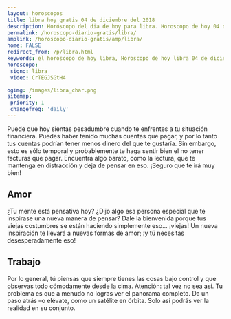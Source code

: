 ```yaml
---
layout: horoscopos
title: libra hoy gratis 04 de diciembre del 2018 
description: Horóscopo del dia de hoy para libra. Horoscopo de hoy 04 de diciembre del 2018. Las predicciones de amor, trabajo, vida personal gratis.
permalink: /horoscopo-diario-gratis/libra/
amplink: /horoscopo-diario-gratis/amp/libra/
home: FALSE
redirect_from: /p/libra.html
keywords: el horóscopo de hoy libra, Horoscopo de hoy libra 04 de diciembre del 2018,horóscopo del día,horoscopo del dia de hoy,horoscopo de hoy,horoscopo de hoy libra,libra hoy,signos zodiacales,horóscopo de hoy,horoscopos de hoy,horoscopo libra hoy,horoscopo de libra de hoy,horóscopo de hoy libra,horoscopos,libra de hoy,los horoscopos de hoy,libra de hoy,libra 04 de diciembre del 2018,signos zodiacales 2018, el horoscopo de hoy
horoscopo:
 signo: libra
 video: CrTEGJSGtH4

ogimg: /images/libra_char.png
sitemap:
 priority: 1
 changefreq: 'daily'
---
```



Puede que hoy sientas pesadumbre cuando te enfrentes a tu situación financiera. Puedes haber tenido muchas cuentas que pagar, y por lo tanto tus cuentas podrían tener menos dinero del que te gustaría. Sin embargo, esto es sólo temporal y probablemente te haga sentir bien el no tener facturas que pagar. Encuentra algo barato, como la lectura, que te mantenga en distracción y deja de pensar en eso. ¡Seguro que te irá muy bien!

## Amor

¿Tu mente está pensativa hoy? ¿Dijo algo esa persona especial que te inspirase una nueva manera de pensar? Dale la bienvenida porque tus viejas costumbres se están haciendo simplemente eso... ¡viejas! Un nueva inspiración te llevará a nuevas formas de amor; ¡y tú necesitas desesperadamente eso!

## Trabajo

Por lo general, tú piensas que siempre tienes las cosas bajo control y que observas todo cómodamente desde la cima. Atención: tal vez no sea así. Tu problema es que a menudo no logras ver el panorama completo. Da un paso atrás –o elévate, como un satélite en órbita. Solo así podrás ver la realidad en su conjunto.